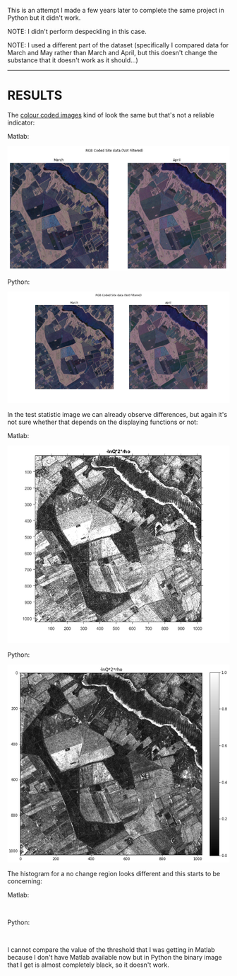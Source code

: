 This is an attempt I made a few years later to complete the same project in Python but it didn't work.

NOTE: I didn't perform despeckling in this case.

NOTE: I used a different part of the dataset (specifically I compared data for March and May rather than March and April, but this doesn't change the substance that it doesn't work as it should...)

---
# RESULTS

The <ins>colour coded images</ins> kind of look the same but that's not a reliable indicator:

Matlab:

![](https://github.com/Roberto888888/Remote-Sensing-Project-Polarimetric-SAR/blob/main/Python-Attempt/RGB%20Coded%20Site%20data%20(Not%20Filtered).png)

Python:

![](https://github.com/Roberto888888/Remote-Sensing-Project-Polarimetric-SAR/blob/main/Python-Attempt/RGB%20Coded%20Site%20data%20(Not%20Filtered)%20-%20Python.png)

In the test statistic image we can already observe differences, but again it's not sure whether that depends on the displaying functions or not:

Matlab:

![](https://github.com/Roberto888888/Remote-Sensing-Project-Polarimetric-SAR/blob/main/Python-Attempt/lnQ.bmp)

Python:

![](https://github.com/Roberto888888/Remote-Sensing-Project-Polarimetric-SAR/blob/main/Python-Attempt/-2plnQ.png)

The histogram for a no change region looks different and this starts to be concerning:

Matlab:

![]()

Python:

![]()

I cannot compare the value of the threshold that I was getting in Matlab because I don't have Matlab available now but in Python the binary image that I get is almost completely black, so it doesn't work.

